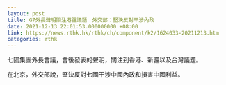 ```yaml
---
layout: post
title: G7外長聲明關注港疆議題　外交部︰堅決反對干涉內政
date: 2021-12-13 22:01:53.000000000 +08:00
link: https://news.rthk.hk/rthk/ch/component/k2/1624033-20211213.htm
categories: rthk
---
```


七國集團外長會議，會後發表的聲明，關注到香港、新疆以及台灣議題。

在北京，外交部說，堅決反對七國干涉中國內政和損害中國利益。
